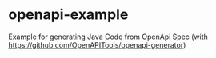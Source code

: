 # openapi-example
Example for generating Java Code from OpenApi Spec (with https://github.com/OpenAPITools/openapi-generator)
